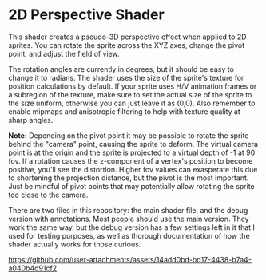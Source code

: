 # 2D Perspective Shader
This shader creates a pseudo-3D perspective effect when applied to 2D sprites. You can rotate the sprite across the XYZ axes, change the pivot point, and adjust the field of view.

The rotation angles are currently in degrees, but it should be easy to change it to radians. The shader uses the size of the sprite's texture for position calculations by default. If your sprite uses H/V animation frames or a subregion of the texture, make sure to set the actual size of the sprite to the size uniform, otherwise you can just leave it as (0,0). Also remember to enable mipmaps and anisotropic filtering to help with texture quality at sharp angles.

**Note:** Depending on the pivot point it may be possible to rotate the sprite behind the "camera" point, causing the sprite to deform. The virtual camera point is at the origin and the sprite is projected to a virtual depth of -1 at 90 fov. If a rotation causes the z-component of a vertex's position to become positive, you'll see the distortion. Higher fov values can exasperate this due to shortening the projection distance, but the pivot is the most important. Just be mindful of pivot points that may potentially allow rotating the sprite too close to the camera.

There are two files in this repository: the main shader file, and the debug version with annotations. Most people should use the main version. They work the same way, but the debug version has a few settings left in it that I used for testing purposes, as well as thorough documentation of how the shader actually works for those curious.

https://github.com/user-attachments/assets/14add0bd-bd17-4438-b7a4-a040b4d91cf2
